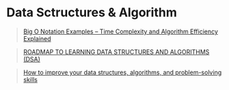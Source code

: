 # Data Sctructures & Algorithm

> [Big O Notation Examples – Time Complexity and Algorithm Efficiency Explained](https://www.freecodecamp.org/news/big-o-notation-examples-time-complexity-explained/)

> [ROADMAP TO LEARNING DATA STRUCTURES AND ALGORITHMS (DSA)](https://vritika.medium.com/roadmap-to-learning-data-structures-and-algorithms-dsa-8fbc375b5701)

>[How to improve your data structures, algorithms, and problem-solving skills](https://medium.com/@fabianterh/how-to-improve-your-data-structures-algorithms-and-problem-solving-skills-af50971cba60)
